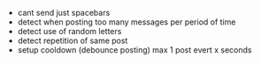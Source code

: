 - cant send just spacebars
- detect when posting too many messages per period of time
- detect use of random letters
- detect repetition of same post
- setup cooldown (debounce posting) max 1 post evert x seconds
